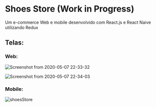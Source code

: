 # Shoes Store (Work in Progress)
Um e-commerce Web e mobile desenvolvido com React.js e React Naive utilizando Redux


## Telas:

### Web:
![Screenshot from 2020-05-07 22-33-32](https://user-images.githubusercontent.com/54459438/81360777-14c19c80-90b3-11ea-8738-d3f07271692a.png)

![Screenshot from 2020-05-07 22-34-03](https://user-images.githubusercontent.com/54459438/81360780-15f2c980-90b3-11ea-8b8d-e0146739d4aa.png)

### Mobile:
![shoesStore](https://user-images.githubusercontent.com/54459438/81626521-56638780-93d2-11ea-898c-be3f5a1d403e.jpeg)
